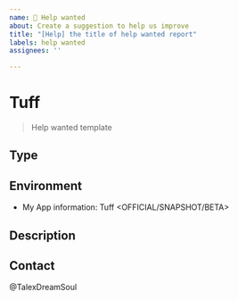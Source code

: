 ```yaml
---
name: 🥺 Help wanted
about: Create a suggestion to help us improve
title: "[Help] the title of help wanted report"
labels: help wanted
assignees: ''

---
```


# Tuff

> Help wanted template

## Type

<!-- Select which type best matches your bug -->

<!-- - Function Adds
- The UI beautification
- Animation Improvements
- Others -->

<!-- For example: -->

<!-- Type: Animation Improvements -->

## Environment

<!-- Please provide your information! -->

- My App information: Tuff <version> <OFFICIAL/SNAPSHOT/BETA>

## Description

<!-- Please insert your description here and provide especially info about the "what" this issue is about -->

## Contact

<!-- We use this to ensure our engineers can receive it, and assist you in finding more developers to see this as soon as possible! -->

@TalexDreamSoul

<!-- However, we only have one developer so far! -->
